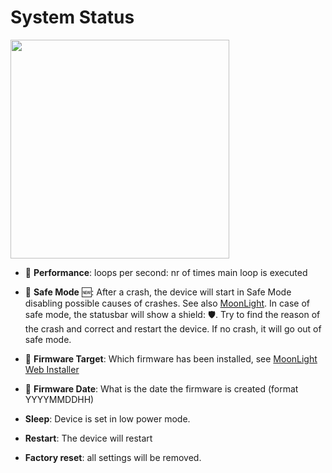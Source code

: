 # System Status

<img width="350" src="https://github.com/user-attachments/assets/9e27494a-284a-4d9e-ba55-c52786cb0374" />

* 🌙 **Performance**: loops per second: nr of times main loop is executed
* 🌙 **Safe Mode** 🆕: After a crash, the device will start in Safe Mode disabling possible causes of crashes. See also [MoonLight](https://moonmodules.org/MoonLight/moonlight/overview/). In case of safe mode, the statusbar will show a shield: 🛡️. Try to find the reason of the crash and correct and restart the device. If no crash, it will go out of safe mode.
* 🌙 **Firmware Target**: Which firmware has been installed, see [MoonLight Web Installer](https://raw.githack.com/MoonModules/MoonLight/refs/heads/main/firmware/installer/index.html)
* 🌙 **Firmware Date**: What is the date the firmware is created (format YYYYMMDDHH)

* **Sleep**: Device is set in low power mode.
* **Restart**: The device will restart
* **Factory reset**: all settings will be removed.

